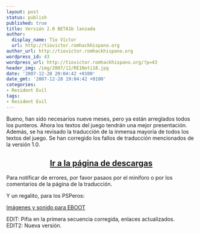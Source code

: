 ```yaml
---
layout: post
status: publish
published: true
title: Versión 2.0 BETA1b lanzada
author:
  display_name: Tío Víctor
  url: http://tiovictor.romhackhispano.org
author_url: http://tiovictor.romhackhispano.org
wordpress_id: 43
wordpress_url: http://tiovictor.romhackhispano.org/?p=43
header_img: /img/2007/12/RE1Noti18.jpg
date: '2007-12-28 20:04:42 +0100'
date_gmt: '2007-12-28 19:04:42 +0100'
categories:
- Resident Evil
tags:
- Resident Evil
---
```

Bueno, han sido necesarios nueve meses, pero ya están arreglados todos los punteros.
Ahora los textos del juego tendrán una mejor presentación. Además, se ha revisado la
traducción de la inmensa mayoría de todos los textos del juego. Se han corregido los
fallos de traducción mencionados de la versión 1.0.

<h2 style="text-align: center;"><strong><a href="http://tiovictor.romhackhispano.org/resident-evil-directors-cut/">Ir a la página de descargas</a></strong></h2>

Para notificar de errores, por favor pasaos por el miniforo o por los comentarios de la página de la traducción.

Y un regalito, para los PSPeros:

<a href="http://http://tiovictor.romhackhispano.org/archivos/ResidentEvilDirectorsCutPSPExtras.rar">Imágenes y sonido para EBOOT</a>

EDIT: Pifia en la primera secuencia corregida, enlaces actualizados.  
EDIT2: Nueva versión.
